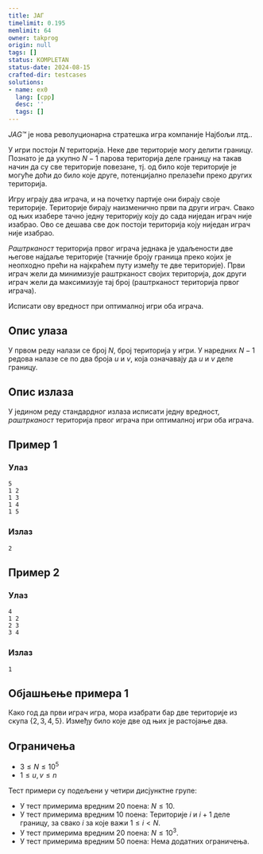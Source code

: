 ```yaml
---
title: ЈАГ
timelimit: 0.195
memlimit: 64
owner: takprog
origin: null
tags: []
status: KOMPLETAN
status-date: 2024-08-15
crafted-dir: testcases
solutions:
- name: ex0
  lang: [cpp]
  desc: ''
  tags: []
---
```


_JAG™_ је нова револуционарна стратешка игра компаније Најбољи лтд..


У игри постоји $N$ територија. Неке две територије могу делити границу. Познато је да укупно $N-1$ парова територија деле границу на такав начин да су све територије повезане, тј. од било које територије је могуће доћи до било које друге, потенцијално прелазећи преко других територија.


Игру играју два играча, и на почетку партије они бирају своје територије. Територије бирају наизменично први па други играч. Свако од њих изабере тачно једну територију коју до сада ниједан играч није изабрао. Ово се дешава све док постоји територија коју ниједан играч није изабрао.

*Раштрканост* територија првог играча једнака је удаљености две његове најдаље територије (тачније броју граница преко којих је неопходно прећи на најкраћем путу између те две територије). Први играч жели да минимизује раштрканост својих територија, док други играч жели да максимизује тај број (раштрканост територија првог играча).


Исписати ову вредност при оптималној игри оба играча.


## Опис улаза

У првом реду налази се број $N$, број територија у игри.
У наредних $N-1$ редова налазе се по два броја $u$ и $v$, која означавају да $u$ и $v$ деле границу.

## Опис излаза

У једином реду стандардног излаза исписати једну вредност, *раштрканост* територија првог играча при оптималној игри оба играча.

## Пример 1

### Улаз

~~~
5
1 2
1 3
1 4
1 5
~~~

### Излаз

~~~
2
~~~

## Пример 2

### Улаз

~~~
4
1 2
2 3
3 4
~~~

### Излаз

~~~
1
~~~

## Објашњење примера 1
Како год да први играч игра, мора изабрати бар две територије из скупа $\{2,3,4,5\}$. Између било које две од њих је растојање два.

## Ограничења
* $3 \leq N \leq 10^{5}$
* $1 \leq u, v \leq n$

Тест примери су подељени у четири дисјунктне групе:

* У тест примерима вредним 20 поена: $N \leq 10$.
* У тест примерима вредним 10 поена: Територије $i$ и $i+1$ деле границу, за свако $i$ за које важи $1 \leq i < N$.
* У тест примерима вредним 20 поена: $N \leq 10^3$.
* У тест примерима вредним 50 поена: Нема додатних ограничења.

